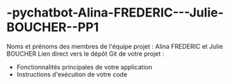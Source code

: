 # -pychatbot-Alina-FREDERIC---Julie-BOUCHER--PP1

Noms et prénoms des membres de l'équipe projet : Alina FREDERIC et Julie BOUCHER 
Lien direct vers le dépôt Git de votre projet : 
- Fonctionnalités principales de votre application 
- Instructions d'exécution de votre code
